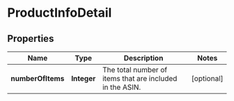 
# ProductInfoDetail

## Properties
Name | Type | Description | Notes
------------ | ------------- | ------------- | -------------
**numberOfItems** | **Integer** | The total number of items that are included in the ASIN. |  [optional]




